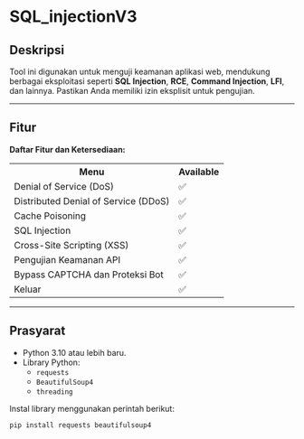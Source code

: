 # SQL_injectionV3

## Deskripsi
Tool ini digunakan untuk menguji keamanan aplikasi web, mendukung berbagai eksploitasi seperti **SQL Injection**, **RCE**, **Command Injection**, **LFI**, dan lainnya. Pastikan Anda memiliki izin eksplisit untuk pengujian.

---

## Fitur
**Daftar Fitur dan Ketersediaan:**

<table>
  <tr>
    <th>Menu</th>
    <th>Available</th>
  </tr>
  <tr>
    <td>Denial of Service (DoS)</td>
    <td>✅</td>
  </tr>
  <tr>
    <td>Distributed Denial of Service (DDoS)</td>
    <td>✅</td>
  </tr>
  <tr>
    <td>Cache Poisoning</td>
    <td>✅</td>
  </tr>
  <tr>
    <td>SQL Injection</td>
    <td>✅</td>
  </tr>
  <tr>
    <td>Cross-Site Scripting (XSS)</td>
    <td>✅</td>
  </tr>
  <tr>
    <td>Pengujian Keamanan API</td>
    <td>✅</td>
  </tr>
  <tr>
    <td>Bypass CAPTCHA dan Proteksi Bot</td>
    <td>✅</td>
  </tr>
  <tr>
    <td>Keluar</td>
    <td>✅</td>
  </tr>
</table>

---

## Prasyarat
- Python 3.10 atau lebih baru.
- Library Python:
  - `requests`
  - `BeautifulSoup4`
  - `threading`

Instal library menggunakan perintah berikut:
```bash
pip install requests beautifulsoup4
```

